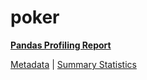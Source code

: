 # poker

[**Pandas Profiling Report**](https://epistasislab.github.io/penn-ml-benchmarks/profile/poker.html)

[Metadata](metadata.yaml) | [Summary Statistics](summary_stats.csv)

